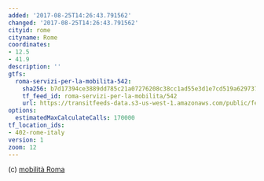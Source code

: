 ```yaml
---
added: '2017-08-25T14:26:43.791562'
changed: '2017-08-25T14:26:43.791562'
cityid: rome
cityname: Rome
coordinates:
- 12.5
- 41.9
description: ''
gtfs:
  roma-servizi-per-la-mobilita-542:
    sha256: b7d17394ce3889dd785c21a07276208c38cc1ad55e3d1e7cd519a629737b9380
    tf_feed_id: roma-servizi-per-la-mobilita/542
    url: https://transitfeeds-data.s3-us-west-1.amazonaws.com/public/feeds/roma-servizi-per-la-mobilita/542/20170730/gtfs.zip
options:
  estimatedMaxCalculateCalls: 170000
tf_location_ids:
- 402-rome-italy
version: 1
zoom: 12
---
```


(c) [mobilità Roma](http://www.agenziamobilita.roma.it/it/progetti/open-data/)
